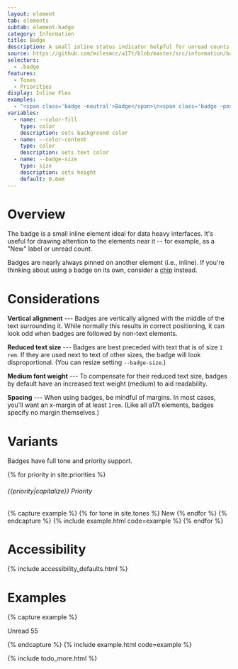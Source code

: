 ```yaml
---
layout: element
tab: elements
subtab: element-badge
category: Information
title: Badge
description: A small inline status indicator helpful for unread counts, notifications, and more
source: https://github.com/milesmcc/a17t/blob/master/src/information/badge.css
selectors:
  - .badge
features:
  - Tones
  - Priorities
display: Inline Flex
examples:
  - "<span class='badge ~neutral'>Badge</span>\n<span class='badge ~positive'>Badge</span>\n<span class='badge ~warning'>Badge</span>\n<span class='badge ~critical'>Badge</span>\n<span class='badge ~info'>Badge</span>\n<span class='badge ~urge'>Badge</span>"
variables:
  - name: --color-fill
    type: color
    description: sets background color
  - name: --color-content
    type: color
    description: sets text color
  - name: --badge-size
    type: size
    description: sets height
    default: 0.6em
---
```


# Overview

The badge is a small inline element ideal for data heavy interfaces. It's useful for drawing attention to the elements near it -- for example, as a "New" label or unread count.

Badges are nearly always pinned on another element (i.e., inline). If you're thinking about using a badge on its own, consider a [chip](/chip) instead.

# Considerations

**Vertical alignment** --- Badges are vertically aligned with the middle of the text surrounding it. While normally this results in correct positioning, it can look odd when badges are followed by non-text elements.

**Reduced text size** --- Badges are best preceded with text that is of size `1 rem`. If they are used next to text of other sizes, the badge will look disproportional. (You can resize setting `--badge-size`.)

**Medium font weight** --- To compensate for their reduced text size, badges by default have an increased text weight (medium) to aid readability.

**Spacing** --- When using badges, be mindful of margins. In most cases, you'll want an x-margin of at least `1rem`. (Like all a17t elements, badges specify no margin themselves.)

# Variants

Badges have full tone and priority support.

{% for priority in site.priorities %}
###### {{priority|capitalize}} Priority
{% capture example %}
{% for tone in site.tones %}
<span class="badge ~{{tone}} !{{priority}}">New</span>
{% endfor %}
{% endcapture %}
{% include example.html code=example %}
{% endfor %}

# Accessibility

{% include accessibility_defaults.html %}

# Examples

{% capture example %}
<p>Unread <span class='badge ~critical !high'>55</span></p>
{% endcapture %}
{% include example.html code=example %}

{% include todo_more.html %}
